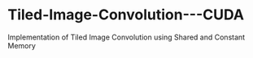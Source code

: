 # Tiled-Image-Convolution---CUDA
Implementation of Tiled Image Convolution using Shared and Constant Memory
